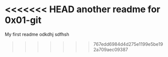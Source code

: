 <<<<<<< HEAD
another readme for 0x01-git
=======
My first readme
odkdhj
sdfhsh
>>>>>>> 767edd6984d4d275e1199e5be192a709aec09387
